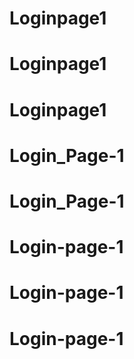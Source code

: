 # Loginpage1
# Loginpage1
# Loginpage1
# Login_Page-1
# Login_Page-1
# Login-page-1
# Login-page-1
# Login-page-1
